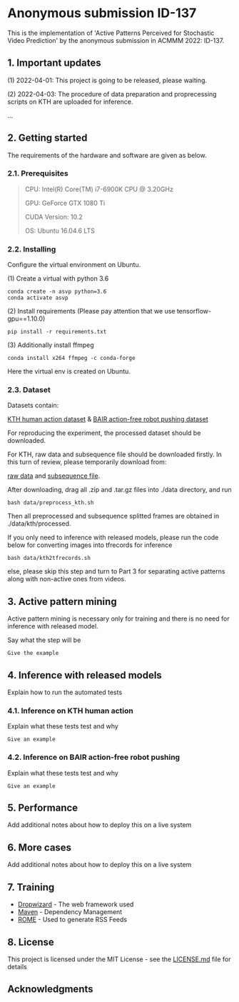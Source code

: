 # Anonymous submission ID-137

This is the implementation of 'Active Patterns Perceived for Stochastic Video Prediction' by the anonymous submission in ACMMM 2022: ID-137.

## 1. Important updates

(1) 2022-04-01: This project is going to be released, please waiting.

(2) 2022-04-03: The procedure of data preparation and proprecessing scripts on KTH are uploaded for inference.

...

## 2. Getting started

The requirements of the hardware and software are given as below.

### 2.1. Prerequisites

> CPU: Intel(R) Core(TM) i7-6900K CPU @ 3.20GHz
>
> GPU: GeForce GTX 1080 Ti
> 
> CUDA Version: 10.2
> 
> OS: Ubuntu 16.04.6 LTS

### 2.2. Installing

Configure the virtual environment on Ubuntu.

(1) Create a virtual with python 3.6

```
conda create -n asvp python=3.6
conda activate asvp
```

(2) Install requirements (Please pay attention that we use tensorflow-gpu==1.10.0)

```
pip install -r requirements.txt
```

(3) Additionally install ffmpeg

```
conda install x264 ffmpeg -c conda-forge
```

Here the virtual env is created on Ubuntu.

### 2.3. Dataset

Datasets contain:

[KTH human action dataset](https://www.csc.kth.se/cvap/actions/) & [BAIR action-free robot pushing dataset](https://sites.google.com/view/sna-visual-mpc/)

For reproducing the experiment, the processed dataset should be downloaded. 

For KTH, raw data and subsequence file should be downloaded firstly. In this turn of review, please temporarily download from:

[raw data](https://mega.nz/folder/JREhlAKB#U26ufSZcVSiw0EOOlW6pMw) and [subsequence file](https://mega.nz/folder/EVMiRJhB#Gboh1r5PmbqGv97db2974w).

After downloading, drag all .zip and .tar.gz files into ./data directory, and run

```
bash data/preprocess_kth.sh
```

Then all preprocessed and subsequence splitted frames are obtained in ./data/kth/processed.

If you only need to inference with released models, please run the code below for converting images into tfrecords for inference

```
bash data/kth2tfrecords.sh 
```

else, please skip this step and turn to Part 3 for separating active patterns along with non-active ones from videos.

## 3. Active pattern mining

Active pattern mining is necessary only for training and there is no need for inference with released model.

Say what the step will be

```
Give the example
```

## 4. Inference with released models

Explain how to run the automated tests

### 4.1. Inference on KTH human action

Explain what these tests test and why

```
Give an example
```

### 4.2. Inference on BAIR action-free robot pushing

Explain what these tests test and why

```
Give an example
```

## 5. Performance

Add additional notes about how to deploy this on a live system

## 6. More cases

Add additional notes about how to deploy this on a live system

## 7. Training

* [Dropwizard](http://www.dropwizard.io/1.0.2/docs/) - The web framework used
* [Maven](https://maven.apache.org/) - Dependency Management
* [ROME](https://rometools.github.io/rome/) - Used to generate RSS Feeds

## 8. License

This project is licensed under the MIT License - see the [LICENSE.md](LICENSE.md) file for details

## Acknowledgments



